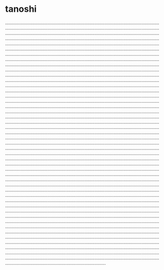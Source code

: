 # tanoshi

.........................................................................................................................................................................................................................................................................................................................................................................................................................................................................................................................................................................................................................................................................................................................................................................................................................................................................................................................................................................................................................................................................................................................................................................................................................................................................................................................................................................................................................................................................................................................................................................................................................................................................................................................................................................................................................................................................................................................................................................................................................................................................................................................................................................................................................................................................................................................................................................................................................................................................................................................................................................................................................................................................................................................................................................................................................................................................................................................................................................................................................................................................................................................................................................................................................................................................................................................................................................................................................................................................................................................................................................................................................................................................................................................................................................................................................................................................................................................................................................................................................................................................................................................................................................................................................................................................................................................................................................................................................................................................................................................................................................................................................................................................................................................................................................................................................................................................................................................................................................................................................................................................................................................................................................................................................................................................................................................................................................................................................................................................................................................................................................................................................................................................................................................................................................................................................................................................................................................................................................................................................